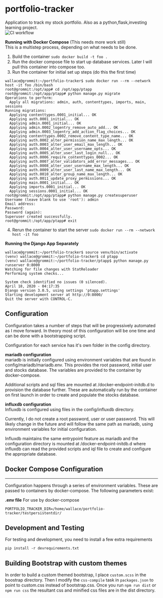 # portfolio-tracker
Application to track my stock portfolio. Also as a python,flask,investing learning project.  
![CI workflow](https://github.com/samckittrick/portfolio-tracker/workflows/CI%20workflow/badge.svg)

**Running with Docker Compose**  (This needs more work still)  
This is a multistep process, depending on what needs to be done.
1. Build the container `sudo docker build -t foo .`
2. Run the docker compose file to start up database services. Later I will pull this container into compose too.
3. Run the container for initial set up steps (do this the first time)
```
wallace@grommit:~/portfolio-tracker$ sudo docker run --rm --network host -it foo /bin/bash
root@grommit:/opt/app# cd /opt/app/ptapp
root@grommit:/opt/app/ptapp# python manage.py migrate
Operations to perform:
  Apply all migrations: admin, auth, contenttypes, imports, main, sessions
Running migrations:
  Applying contenttypes.0001_initial... OK
  Applying auth.0001_initial... OK
  Applying admin.0001_initial... OK
  Applying admin.0002_logentry_remove_auto_add... OK
  Applying admin.0003_logentry_add_action_flag_choices... OK
  Applying contenttypes.0002_remove_content_type_name... OK
  Applying auth.0002_alter_permission_name_max_length... OK
  Applying auth.0003_alter_user_email_max_length... OK
  Applying auth.0004_alter_user_username_opts... OK
  Applying auth.0005_alter_user_last_login_null... OK
  Applying auth.0006_require_contenttypes_0002... OK
  Applying auth.0007_alter_validators_add_error_messages... OK
  Applying auth.0008_alter_user_username_max_length... OK
  Applying auth.0009_alter_user_last_name_max_length... OK
  Applying auth.0010_alter_group_name_max_length... OK
  Applying auth.0011_update_proxy_permissions... OK
  Applying main.0001_initial... OK
  Applying imports.0001_initial... OK
  Applying sessions.0001_initial... OK
root@grommit:/opt/app/ptapp# python manage.py createsuperuser
Username (leave blank to use 'root'): admin
Email address:
Password:
Password (again):
Superuser created successfully.
root@grommit:/opt/app/ptapp# exit
```  
4. Rerun the container to start the server `sudo docker run --rm --network host -it foo`


**Running the Django App Separately**  
```
wallace@grommit:~/portfolio-tracker$ source venv/bin/activate
(venv) wallace@grommit:~/portfolio-tracker$ cd ptapp
(venv) wallace@grommit:~/portfolio-tracker/ptapp$ python manage.py runserver 0:8000
Watching for file changes with StatReloader
Performing system checks...

System check identified no issues (0 silenced).
April 18, 2020 - 04:17:35
Django version 3.0.5, using settings 'ptapp.settings'
Starting development server at http://0:8000/
Quit the server with CONTROL-C.
```

## Configuration
Configuration takes a number of steps that will be progressively automated as I move forward. In theory most of this
 configuration will be one time and can be done with a bootstrapping script.

Configuration for each service has it's own folder in the config directory.

**mariadb configuration**  
mariadb is initially configured using environment variables that are found in config/mariadb/mariadb.env. This provides the root
password, initial user and stocks database. The variables are provided to the container by docker-compose.

Additional scripts and sql files are mounted at /docker-endpoint-initdb.d to provision the database further.  These are automatically run by the container on first launch in order to create and populate the stocks database.

**influxdb configuration**  
Influxdb is configured using files in the config/influxdb directory.   

Currently, I do not create a root password, user or user password. This will likely change in the future and will follow the same
path as mariadb, using environment variables for initial configuration.

Influxdb maintains the same entrypoint feature as mariadb and the configuration directory is mounted at /docker-endpoint-initdb.d
where influxdb can read the provided scripts and iql file to create and configure the appropriate database.

## Docker Compose Configuration
-------
Configuration happens through a series of environment variables. These are passed to containers by docker-compose. The following parameters exist:  

**.env file** For use by docker-compose
```
PORTFOLIO_TRACKER_DIR=/home/wallace/portfolio-tracker/testpersistentdir/
```

## Development and Testing
For testing and development, you need to install a few extra requirements
```
pip install -r devrequirements.txt
```

## Building Bootstrap with custom themes
In order to build a custom themed bootstrap, I place `custom.scss` in the boostrap directory. Then I modify the `css-compile` task in `packages.json` to point to custom.css instead of bootstrap.css. Once you run `npm run dist` or `npm run css` the resultant css and minified css files are in the dist directory.
